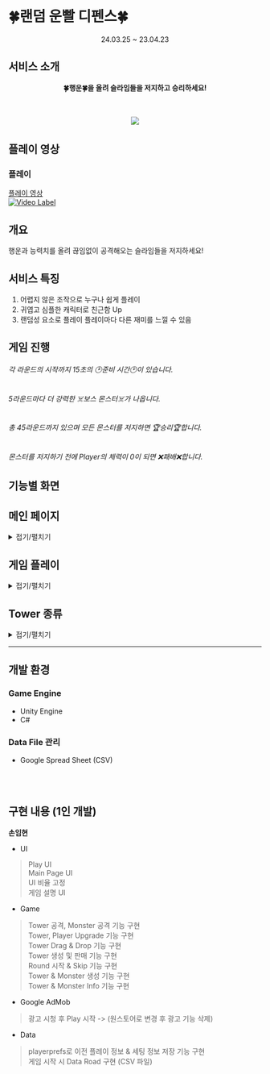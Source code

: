 # 🍀랜덤 운빨 디펜스🍀

<div align="center">
24.03.25 ~ 23.04.23<br/>
</div>

## 서비스 소개
<div align="center">
<b>🍀행운🍀을 올려 슬라임들을 저지하고 승리하세요!<br/></b>
<br/><br/>

![](images/gifs/Main.gif)
</div>

## 플레이 영상
### 플레이
[플레이 영상](https://www.youtube.com/watch?v=GlVvbZktqg0)
<br/>
[![Video Label](http://img.youtube.com/vi/GlVvbZktqg0/0.jpg)](https://www.youtube.com/watch?v=GlVvbZktqg0)


## 개요
행운과 능력치를 올려 끊임없이 공격해오는 슬라임들을 저지하세요!


## 서비스 특징
1. 어렵지 않은 조작으로 누구나 쉽게 플레이
2. 귀엽고 심플한 캐릭터로 친근함 Up
3. 랜덤성 요소로 플레이 플레이마다 다른 재미를 느낄 수 있음


## 게임 진행
###### 각 라운드의 시작까지 15초의 🕑준비 시간🕑이 있습니다.<br/>
###### 5라운드마다 더 강력한 ☠️보스 몬스터☠️가 나옵니다.<br/>
###### 총 45라운드까지 있으며 모든 몬스터를 저지하면 🏆승리🏆합니다.<br/>
###### 몬스터를 저지하기 전에 Player의 체력이 0이 되면 ❌패배❌합니다.<br/>


## 기능별 화면 

## 메인 페이지
<details>
<summary>접기/펼치기</summary>

### MainPage
![MainPage](images/gifs/MainUI/MainPage.gif)

### Tutorial
![Tutorial](images/gifs/MainUI/Tutorial.gif)

### BGM On&Off
![BGM](../images/gifs/MainUI/TLP_login.gif)

### Rank Record
![Rank](../images/gifs/MainUI/Rank.gif)

### GameStart
![Rank](../images/gifs/MainUI/GameStart.gif)
</details>



## 게임 플레이
<details>
<summary>접기/펼치기</summary>

### 타워 구매
![타워구매](../images/gifs/GameScene/TowerBuy.gif)

### Player 능력 Upgrade
![플레이어 강화](../images/gifs/GameScene/PlayerUpgrade.gif)

### Tower 선택
![타워 선택](../images/gifs/GameScene/TowerSelect.gif)

### Tower Drag&Drop
![타워 드래그앤 드롭](../images/gifs/GameScene/TowerMove.gif)

### Tower Change
![타워 교환](../images/gifs/GameScene/TowerChange.gif)

### Tower Seat
![타워 이동](../images/gifs/GameScene/TowerMove3.gif)

### Tower Upgrade
![타워 강화](../images/gifs/GameScene/TowerUpgrade.gif)

### Tower 판매
![타워 판매](../images/gifs/GameScene/TowerSell.gif)

### Monster Information
![몬스터 정보](../images/gifs/GameScene/SlimeInfo.gif)

### Game Clear
![몬스터 정보](../images/gifs/GameScene/GameClear.gif)

### Game Over
![몬스터 정보](../images/gifs/GameScene/GameOver.gif)

</details>


## Tower 종류
<details>
<summary>접기/펼치기</summary>

## 검사
### 검사 (B)
![검사 B](../images/gifs/GameScene/Sword_B.gif)

### 검사 (A)
![검사 A](../images/gifs/GameScene/Sword_A.gif)

### 검사 (S)
![검사 S](../images/gifs/GameScene/Sword_S.gif)

## 창술사
### 창술사 (B)
![창술사 B](../images/gifs/GameScene/Pense_B.gif)

### 창술사 (A)
![창술사 A](../images/gifs/GameScene/Pense_A.gif)

### 창술사 (S)
![창술사 S](../images/gifs/GameScene/Pense_S.gif)

## 마법사
### 마법사 (B)
![마법사 B](../images/gifs/GameScene/Magician_B.gif)

### 마법사 (A)
![마법사 A](../images/gifs/GameScene/Magician_A.gif)

### 마법사 (S)
![마법사 S](../images/gifs/GameScene/Magician_S.gif)

## 총잡이
### 총잡이 (B)
![총잡이 B](../images/gifs/GameScene/Gun_A.gif)

### 총잡이 (A)
![총잡이 A](../images/gifs/GameScene/Gun_A.gif)

### 총잡이 (S)
![총잡이 S](../images/gifs/GameScene/Gun_S.gif)

## 흑마법사(광역)
### 흑마법사 (B)
![흑마법사 B](../images/GameScene/Splash_B.gif)

### 흑마법사 (A)
![흑마법사 A](../images/GameScene/Splash_A.gif)

### 흑마법사 (S)
![흑마법사 S](../images/GameScene/Splash_S.gif)
</details>


---

## 개발 환경
### Game Engine
- Unity Engine
- C#

### Data File 관리
- Google Spread Sheet (CSV)
<br/>
<br/>

## 구현 내용 (1인 개발)
<strong>손임현</strong>
- UI
 > Play UI</br>
 > Main Page UI</br>
 > UI 비율 고정</br>
 > 게임 설명 UI</br>

- Game
 > Tower 공격, Monster 공격 기능 구현</br>
 > Tower, Player Upgrade 기능 구현</br>
 > Tower Drag & Drop 기능 구현</br>
 > Tower 생성 및 판매 기능 구현</br>
 > Round 시작 & Skip 기능 구현</br>
 > Tower & Monster 생성 기능 구현</br>
 > Tower & Monster Info 기능 구현</br>

- Google AdMob
 > 광고 시청 후 Play 시작 -> (원스토어로 변경 후 광고 기능 삭제)</br>

- Data
 > playerprefs로 이전 플레이 정보 & 세팅 정보 저장 기능 구현</br>
 > 게임 시작 시 Data Road 구현 (CSV 파일)</br>